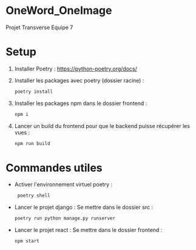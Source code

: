 # OneWord_OneImage
Projet Transverse Equipe 7

# Setup

1. Installer Poetry  : 
https://python-poetry.org/docs/
    
2. Installer les packages avec poetry (dossier racine) : 

     ```bash
    poetry install
    ```

3. Installer les packages npm dans le dossier frontend :

     ```bash
    npm i
    ```
 
 4. Lancer un build du frontend pour que le backend puisse récupérer les vues :
    
    ```bash
    npm run build
    ```
 
 # Commandes utiles 
 
 - Activer l'environnement virtuel poetry : 
   
   ```bash
    poetry shell 
    ```
 
 - Lancer le projet django : 
 Se mettre dans le dossier src :
 
     ```bash
    poetry run python manage.py runserver   
    ```
    
 - Lancer le projet react : 
 Se mettre dans le dossier frontend :
 
     ```bash
    npm start
    ```
    
